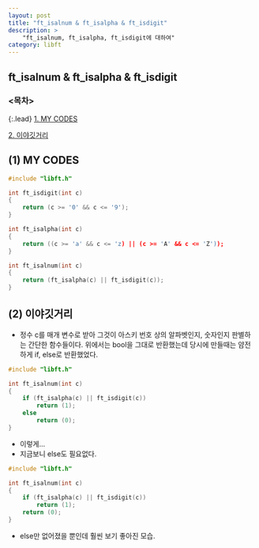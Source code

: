 ```yaml
---
layout: post
title: "ft_isalnum & ft_isalpha & ft_isdigit"
description: >
    "ft_isalnum, ft_isalpha, ft_isdigit에 대하여"
category: libft
---
```

## ft_isalnum & ft_isalpha & ft_isdigit

### <목차>
{:.lead}
[1. MY CODES](#1-my-codes)

[2. 이야깃거리](#2-이야깃거리)

## (1) MY CODES

~~~c
#include "libft.h"

int	ft_isdigit(int c)
{
	return (c >= '0' && c <= '9');
}

int	ft_isalpha(int c)
{
	return ((c >= 'a' && c <= 'z) || (c >= 'A' && c <= 'Z'));
}

int	ft_isalnum(int c)
{
	return (ft_isalpha(c) || ft_isdigit(c));
}
~~~

## (2) 이야깃거리
- 정수 c를 매개 변수로 받아 그것이 아스키 번호 상의 알파벳인지, 숫자인지 판별하는 간단한 함수들이다. 위에서는 bool을 그대로 반환했는데 당시에 만들때는 얌전하게 if, else로 반환했었다. 

~~~c
#include "libft.h"

int	ft_isalnum(int c)
{
	if (ft_isalpha(c) || ft_isdigit(c))
		return (1);
	else
		return (0);
}
~~~

- 이렇게...
- 지금보니 else도 필요없다.

~~~c
#include "libft.h"

int	ft_isalnum(int c)
{
	if (ft_isalpha(c) || ft_isdigit(c))
		return (1);
	return (0);
}
~~~

- else만 없어졌을 뿐인데 훨씬 보기 좋아진 모습.
